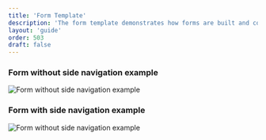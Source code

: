 ```yaml
---
title: 'Form Template'
description: 'The form template demonstrates how forms are built and composed using Lexicon patterns.'
layout: 'guide'
order: 503
draft: false
---
```


### Form without side navigation example

![Form without side navigation example](/images/lexicon/FormRegular.jpg)

### Form with side navigation example

![Form without side navigation example](/images/lexicon/FormVerticalNavigation.jpg)
